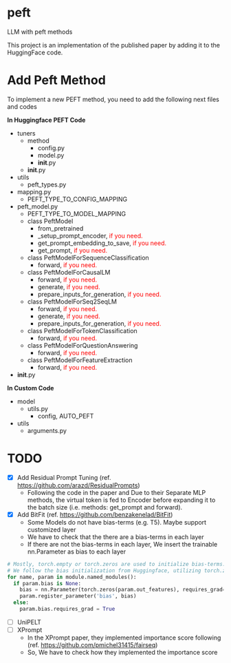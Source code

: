 # peft
LLM with peft methods

This project is an implementation of the published paper by adding it to the HuggingFace code.

# Add Peft Method

To implement a new PEFT method, you need to add the following next files and codes

**In Huggingface PEFT Code**

- tuners
  - method
    - config.py
    - model.py
    - __init__.py
  - __init__.py
- utils
  - peft_types.py
- mapping.py
  - PEFT_TYPE_TO_CONFIG_MAPPING
- peft_model.py
  - PEFT_TYPE_TO_MODEL_MAPPING
  - class PeftModel
    - from_pretrained
    - _setup_prompt_encoder, <span style="color: red;">if you need.</span>
    - get_prompt_embedding_to_save, <span style="color: red;">if you need.</span>
    - get_prompt, <span style="color: red;">if you need.</span>
  - class PeftModelForSequenceClassification
    - forward, <span style="color: red;">if you need.</span>
  - class PeftModelForCausalLM
    - forward, <span style="color: red;">if you need.</span>
    - generate, <span style="color: red;">if you need.</span>
    - prepare_inputs_for_generation, <span style="color: red;">if you need.</span>
  - class PeftModelForSeq2SeqLM
    - forward, <span style="color: red;">if you need.</span>
    - generate, <span style="color: red;">if you need.</span>
    - prepare_inputs_for_generation, <span style="color: red;">if you need.</span>
  - class PeftModelForTokenClassification
    - forward, <span style="color: red;">if you need.</span>
  - class PeftModelForQuestionAnswering
    - forward, <span style="color: red;">if you need.</span>
  - class PeftModelForFeatureExtraction
    - forward, <span style="color: red;">if you need.</span>
- __init__.py

**In Custom Code**

- model
  - utils.py
    - config, AUTO_PEFT
- utils
  - arguments.py

# TODO

- [x] Add Residual Prompt Tuning (ref. https://github.com/arazd/ResidualPrompts)
  - Following the code in the paper and Due to their Separate MLP methods, the virtual token is fed to Encoder before expanding it to the batch size (i.e. methods: get_prompt and forward).
- [x] Add BitFit (ref. https://github.com/benzakenelad/BitFit)
  - Some Models do not have bias-terms (e.g. T5). Maybe support customized layer
  - We have to check that the there are a bias-terms in each layer
  - If there are not the bias-terms in each layer, We insert the trainable nn.Parameter as bias to each layer

```python
# Mostly, torch.empty or torch.zeros are used to initialize bias-terms.
# We follow the bias initialization from Huggingface, utilizing torch.zeros
for name, param in module.named_modules():
  if param.bias is None:
    bias = nn.Parameter(torch.zeros(param.out_features), requires_grad=True)
    param.register_parameter('bias', bias)
  else:
    param.bias.requires_grad = True
```

- [ ] UniPELT
- [ ] XPrompt
  - In the XPrompt paper, they implemented importance score following (ref. https://github.com/pmichel31415/fairseq)
  - So, We have to check how they implemented the importance score

```python

```